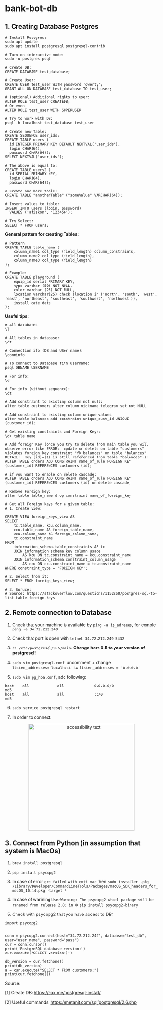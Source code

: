 # bank-bot-db

## 1. Creating Database Postgres

```
# Install Postgres:
sudo apt update
sudo apt install postgresql postgresql-contrib

# Turn on interactive mode:
sudo -u postgres psql

# Create DB:
CREATE DATABASE test_database;

# Create User:
CREATE USER test_user WITH password 'qwerty';
GRANT ALL ON DATABASE test_database TO test_user;

# (optional) Additional rights to user:
ALTER ROLE test_user CREATEDB;
# Or even
ALTER ROLE test_user WITH SUPERUSER

# Try to work with DB:
psql -h localhost test_database test_user

# Create new Table:
CREATE SEQUENCE user_ids;
CREATE TABLE users (
  id INTEGER PRIMARY KEY DEFAULT NEXTVAL('user_ids'),
  login CHAR(64),
  password CHAR(64));
SELECT NEXTVAL('user_ids');

# The above is equal to:
CREATE TABLE users2 (
  id SERIAL PRIMARY KEY,
  login CHAR(64),
  password CHAR(64));
   
# Create one more table: 
CREATE TABLE "anotherTable" ("someValue" VARCHAR(64));

# Insert values to table: 
INSERT INTO users (login, password)
  VALUES ('afiskon', '123456');
  
# Try Select:
SELECT * FROM users;
```

**General pattern for creating Tables:**
```
# Pattern
CREATE TABLE table_name (
    column_name1 col_type (field_length) column_constraints,
    column_name2 col_type (field_length),
    column_name3 col_type (field_length)
);

# Example:
CREATE TABLE playground (
    equip_id serial PRIMARY KEY,
    type varchar (50) NOT NULL,
    color varchar (25) NOT NULL,
    location varchar(25) check (location in ('north', 'south', 'west', 'east', 'northeast', 'southeast', 'southwest', 'northwest')),
    install_date date
);
```

**Useful tips**:
```
# All databases
\l

# All tables in database:
\dt

# Connection ifo (DB and USer name):
\conninfo

# To connect to Database fith username:
psql DBNAME USERNAME

# For info:
\d

# For info (without sequence):
\dt

# Add constraint to existing column not null: 
alter table customers alter column nickname_telegram set not NULL

# Add constraint to existing column unique values
alter table balances add constraint unique_cust_id UNIQUE (customer_id);

# Get existing constraints and Foreign Keys: 
\d+ table_name

# Add foreign Key (once you try to delete from main table you will observe error like ERROR:  update or delete on table "customers" violates foreign key constraint "fk_balances" on table "balances"
DETAIL:  Key (id)=(1) is still referenced from table "balances".):
ALTER TABLE orders ADD CONSTRAINT name_of_rule FOREIGN KEY (customer_id) REFERENCES customers (id);

# if you want to enable on delete cascade:
ALTER TABLE orders ADD CONSTRAINT name_of_rule FOREIGN KEY (customer_id) REFERENCES customers (id) on delete cascade;

# Remove Foreign key:
alter table table_name drop constraint name_of_foreign_key

# Get all Foreign keys for a given table:
# 1. Create view:

CREATE VIEW foreign_keys_view AS
SELECT
    tc.table_name, kcu.column_name,
    ccu.table_name AS foreign_table_name,
    ccu.column_name AS foreign_column_name,
    tc.constraint_name
FROM
    information_schema.table_constraints AS tc
    JOIN information_schema.key_column_usage
        AS kcu ON tc.constraint_name = kcu.constraint_name
    JOIN information_schema.constraint_column_usage
        AS ccu ON ccu.constraint_name = tc.constraint_name
WHERE constraint_type = 'FOREIGN KEY';

# 2. Select from it:
SELECT * FROM foreign_keys_view;

# 3. Soruce:
# Source: https://stackoverflow.com/questions/1152260/postgres-sql-to-list-table-foreign-keys

```



## 2. Remote connection to Database

1. Check that your machine is available by `ping -a ip_adreees`, for exmple `ping -a 34.72.212.249`

2. Check that port is open with `telnet 34.72.212.249 5432`

3. `cd /etc/postgresql/9.5/main`. **Change here 9.5 to your version of postgresql!**

4. `sudo vim postgresql.conf`, uncomment + change `listen_addresses='localhost'` to `listen_addresses = '0.0.0.0'`

5. `sudo vim pg_hba.conf`, add following: 
```
host    all             all              0.0.0.0/0                       md5
host    all             all              ::/0                            md5
```

6. `sudo service postgresql restart`

7. In order to connect:

<p align="center">
  <img src="https://i.ibb.co/Ph7vCsJ/Screen-Shot-2020-07-03-at-12-48-07-PM.png" width="350" alt="accessibility text">
</p>

## 3. Connect from Python (in assumption that system is MacOs)

1. `brew install postgresql`

2. `pip install psycopg2`

3. In case of error `gcc failed with exit mac` then `sudo installer -pkg /Library/Developer/CommandLineTools/Packages/macOS_SDK_headers_for_macOS_10.14.pkg -target /`

4. In case of warining `UserWarning: The psycopg2 wheel package will be renamed from release 2.8; in` => ` pip install psycopg2-binary `

5. Check with psycopg2 that you have access to DB: 

```
import psycopg2


conn = psycopg2.connect(host="34.72.212.249", database="test_db", user="user_name", password="pass")
cur = conn.cursor()
print('PostgreSQL database version:')
cur.execute('SELECT version()')

db_version = cur.fetchone()
print(db_version)
a = cur.execute("SELECT * FROM customers;")
print(cur.fetchone())
```

Source: 

[1] Create DB: https://eax.me/postgresql-install/

[2] Useful commands: https://metanit.com/sql/postgresql/2.6.php
